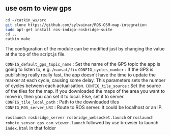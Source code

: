 ## use osm to view gps ##
```bash
cd ~/catkin_ws/src
git clone https://github.com/sylvainar/ROS-OSM-map-integration
sudo apt-get install ros-indigo-rosbridge-suite
cd ..
catkin_make
```

The configuration of the module can be modified just by changing the value at the top of the script.js file.

`CONFIG_default_gps_topic_name` : Set the name of the GPS topic the app is going to listen to, e.g. `/navsat/fix`
`CONFIG_cycles_number` : If the GPS is publishing really really fast, the app doesn't have the time to update the marker at each cycle, causing some delay. This parameters sets the number of cycles between each actualisation.
`CONFIG_tile_source` : Set the source of the tiles for the map. If you downloaded the maps of the area you want to move in, then you can set it to local. Else, set it to server.
`CONFIG_tile_local_path` : Path to the downloaded tiles
`CONFIG_ROS_server_URI` : Route to ROS server. It could be localhost or an IP.

`roslaunch rosbridge_server rosbridge_websocket.launch` or `roslaunch robotx_sensor gps_osm_viewer.launch` followed by 
use browser to launch `index.html` in that folder
